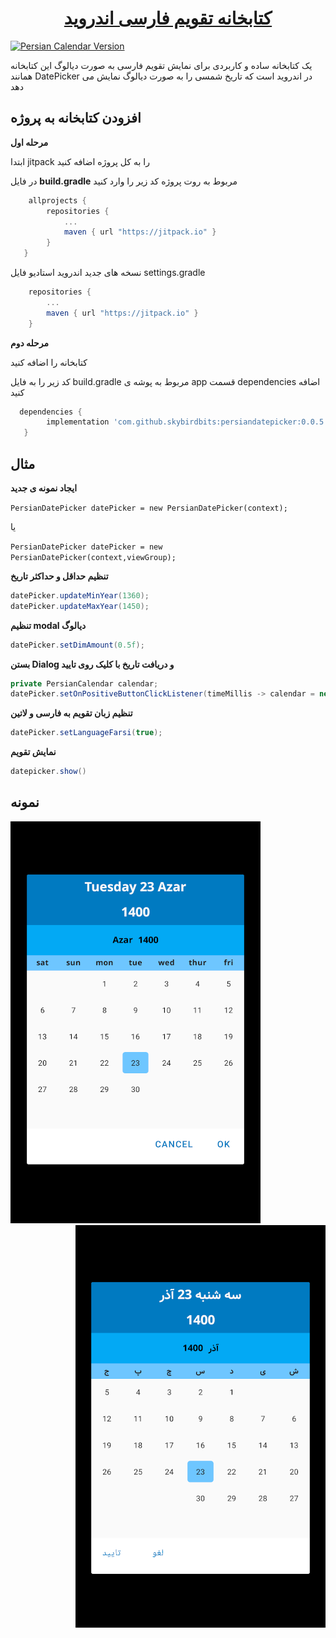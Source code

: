 <h1 align="center">
 <a href="https://github.com/SkybirdBits/PersianDatePicker"> کتابخانه تقویم فارسی اندروید</a>
</h1>

[![Persian Calendar Version](https://jitpack.io/v/skybirdbits/persiandatepicker.svg)](https://jitpack.io/#skybirdbits/persiandatepicker)

یک کتابخانه ساده و کاربردی برای نمایش تقویم فارسی به صورت دیالوگ این کتابخانه همانند DatePicker در اندروید است که تاریخ شمسی را به صورت دیالوگ نمایش می دهد

افزودن کتابخانه به پروژه
----

**مرحله اول**

ابتدا jitpack را به کل پروژه اضافه کنید

 در فایل  **build.gradle** مربوط به روت پروژه کد زیر را وارد کنید


```groovy
    allprojects {
        repositories {
            ...
            maven { url "https://jitpack.io" }
        }
   }‍‍‍
```

  نسخه های جدید اندروید استادیو فایل settings.gradle


```groovy
    repositories {
        ...
        maven { url "https://jitpack.io" }
    }
```

**مرحله دوم**

  کتابخانه را اضافه کنید

  کد زیر را به فایل build.gradle مربوط به پوشه ی app قسمت dependencies اضافه کنید


```groovy
  dependencies {
        implementation 'com.github.skybirdbits:persiandatepicker:0.0.5'
   }
 ```


مثال
----

**ایجاد نمونه ی جدید**

 ```PersianDatePicker datePicker = new PersianDatePicker(context);```

 یا

 ```PersianDatePicker datePicker = new PersianDatePicker(context,viewGroup);```

**تنظیم حداقل و حداکثر تاریخ**

```java
datePicker.updateMinYear(1360);
datePicker.updateMaxYear(1450);
```

**تنظیم modal دیالوگ**
```java
datePicker.setDimAmount(0.5f);
```

**بستن Dialog و دریافت تاریخ با کلیک روی تایید**

```java
private PersianCalendar calendar;
datePicker.setOnPositiveButtonClickListener(timeMillis -> calendar = new PersianCalendar(timeMillis));

```

**تنظیم زبان تقویم به فارسی و لاتین**

```java
datePicker.setLanguageFarsi(true);
```

**نمایش تقویم**

```java
datepicker.show()
```

نمونه
----

<img alt="Persian DatePicker for android" src="./sample_latin.png" /><img alt="نمونه کتابخانه تقویم فارسی در اندروید" align="right" src="./sample.png"/>

